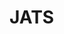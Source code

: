# JATS

<!-- prettier-ignore-start -->
<!-- CODEC-DOCS:START -->
<!-- CODEC-DOCS:STOP -->
<!-- prettier-ignore-end -->
